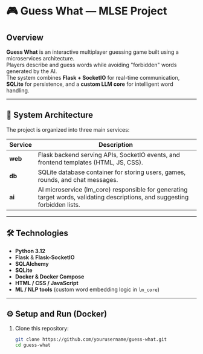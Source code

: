 # 🎮 Guess What — MLSE Project

## Overview
**Guess What** is an interactive multiplayer guessing game built using a microservices architecture.  
Players describe and guess words while avoiding "forbidden" words generated by the AI.  
The system combines **Flask + SocketIO** for real-time communication, **SQLite** for persistence, and a **custom LLM core** for intelligent word handling.

---

## 🧩 System Architecture
The project is organized into three main services:

| Service | Description |
|----------|--------------|
| **web** | Flask backend serving APIs, SocketIO events, and frontend templates (HTML, JS, CSS). |
| **db** | SQLite database container for storing users, games, rounds, and chat messages. |
| **ai** | AI microservice (lm_core) responsible for generating target words, validating descriptions, and suggesting forbidden lists. |

---

## 🛠️ Technologies
- **Python 3.12**
- **Flask** & **Flask-SocketIO**
- **SQLAlchemy**
- **SQLite**
- **Docker & Docker Compose**
- **HTML / CSS / JavaScript**
- **ML / NLP tools** (custom word embedding logic in `lm_core`)

---

## ⚙️ Setup and Run (Docker)
1. Clone this repository:
   ```bash
   git clone https://github.com/yourusername/guess-what.git
   cd guess-what
